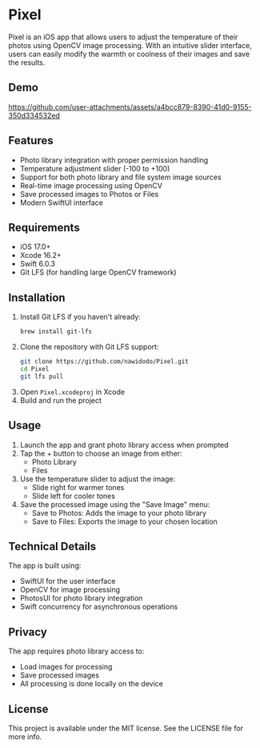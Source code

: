# Pixel

Pixel is an iOS app that allows users to adjust the temperature of their photos using OpenCV image processing. With an intuitive slider interface, users can easily modify the warmth or coolness of their images and save the results.

## Demo

https://github.com/user-attachments/assets/a4bcc879-8390-41d0-9155-350d334532ed

## Features

- Photo library integration with proper permission handling
- Temperature adjustment slider (-100 to +100)
- Support for both photo library and file system image sources
- Real-time image processing using OpenCV
- Save processed images to Photos or Files
- Modern SwiftUI interface

## Requirements

- iOS 17.0+
- Xcode 16.2+
- Swift 6.0.3
- Git LFS (for handling large OpenCV framework)

## Installation

1. Install Git LFS if you haven't already:
   ```bash
   brew install git-lfs
   ```
2. Clone the repository with Git LFS support:
   ```bash
   git clone https://github.com/nawidodo/Pixel.git
   cd Pixel
   git lfs pull
   ```
3. Open `Pixel.xcodeproj` in Xcode
4. Build and run the project

## Usage

1. Launch the app and grant photo library access when prompted
2. Tap the + button to choose an image from either:
   - Photo Library
   - Files
3. Use the temperature slider to adjust the image:
   - Slide right for warmer tones
   - Slide left for cooler tones
4. Save the processed image using the "Save Image" menu:
   - Save to Photos: Adds the image to your photo library
   - Save to Files: Exports the image to your chosen location

## Technical Details

The app is built using:
- SwiftUI for the user interface
- OpenCV for image processing
- PhotosUI for photo library integration
- Swift concurrency for asynchronous operations

## Privacy

The app requires photo library access to:
- Load images for processing
- Save processed images
- All processing is done locally on the device

## License

This project is available under the MIT license. See the LICENSE file for more info.
